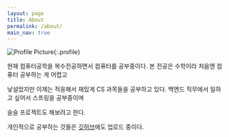 ```yaml
---
layout: page
title: About
permalink: /about/
main_nav: true
---
```


![](/Users/junghk97/git/blog/iceprins.github.io/assets/profile.JPG "Profile Picture"){:.profile}

현재 컴퓨터공학을 복수전공하면서 컴퓨터를 공부중이다. 본 전공은 수학이라 처음엔 컴퓨터 공부하는 게 어렵고

낯설었지만 이제는 적응해서 재밌게 CS 과목들을 공부하고 있다. 백엔드 직무에서 일하고 싶어서 스프링을 공부중이며

슬슬 프로젝트도 해보려고 한다.

개인적으로 공부하는 것들은 [깃허브](https://github.com/iceprins)에도 업로드 중이다.



[centrarium]: https://github.com/bencentra/centrarium
[bencentra]: http://bencentra.com
[jekyll]: https://github.com/jekyll/jekyll
